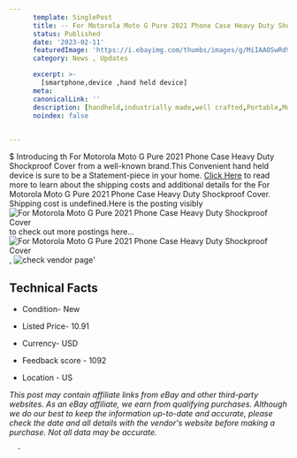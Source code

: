 ```yaml
---
      template: SinglePost
      title: -- For Motorola Moto G Pure 2021 Phone Case Heavy Duty Shockproof Cover
      status: Published
      date: '2023-02-11'
      featuredImage: 'https://i.ebayimg.com/thumbs/images/g/MiIAAOSwRd9jR75-/s-l225.jpg'
      category: News , Updates

      excerpt: >-
        [smartphone,device ,hand held device]
      meta:
      canonicalLink: ''
      description: [handheld,industrially made,well crafted,Portable,Mobile,Compact,Convenient,Lightweight,Maneuverable,Man-portable,Miniature,Carriable,Hand-held,Light,Holdable,Transportable,Mobile device,Pocket-sized,On-the-go,Wireless,Cordless,Compact size,Convenient size, smartphone,device ,hand held device]
      noindex: false
      

---
```

$
      Introducing th For Motorola Moto G Pure 2021 Phone Case Heavy Duty Shockproof Cover from a well-known brand.This Convenient hand held device is sure to be a Statement-piece in your home. [Click Here](https://www.ebay.com/itm/364014247157?hash=item54c0f09cf5%3Ag%3AMiIAAOSwRd9jR75-&mkevt=1&mkcid=1&mkrid=711-53200-19255-0&campid=%253CePNCampaignId%253E&customid=%253CreferenceId%253E&toolid=10049) to read more to learn about the shipping costs and additional details for the For Motorola Moto G Pure 2021 Phone Case Heavy Duty Shockproof Cover. Shipping cost is undefined.Here is the posting visibly ![For Motorola Moto G Pure 2021 Phone Case Heavy Duty Shockproof Cover](https://i.ebayimg.com/thumbs/images/g/MiIAAOSwRd9jR75-/s-l225.jpg) to check out more postings here... ![For Motorola Moto G Pure 2021 Phone Case Heavy Duty Shockproof Cover](https://i.ebayimg.com/images/g/MiIAAOSwRd9jR75-/s-l1600.jpg), ![check vendor page](https://origin-galleryplus.ebayimg.com/ws/web/364014247157_2_0_1/225x225.jpg,https://origin-galleryplus.ebayimg.com/ws/web/364014247157_3_0_1/225x225.jpg,https://origin-galleryplus.ebayimg.com/ws/web/364014247157_4_0_1/225x225.jpg,https://origin-galleryplus.ebayimg.com/ws/web/364014247157_5_0_1/225x225.jpg,https://origin-galleryplus.ebayimg.com/ws/web/364014247157_6_0_1/225x225.jpg,https://origin-galleryplus.ebayimg.com/ws/web/364014247157_7_0_1/225x225.jpg,https://origin-galleryplus.ebayimg.com/ws/web/364014247157_8_0_1/225x225.jpg,https://origin-galleryplus.ebayimg.com/ws/web/364014247157_9_0_1/225x225.jpg)'

      

 ## Technical Facts 



     
      

 - Condition- New 


      

 - Listed Price- 10.91 


      

 - Currency- USD 


      

 - Feedback score - 1092 


      

 - Location - US 


      
      

 *_This post may contain affiliate links from eBay and other third-party websites. As an eBay affiliate, we earn from qualifying purchases. Although we do our best to keep the information up-to-date and accurate, please check the date and all details with the vendor's website before making a purchase. Not all data may be accurate._*




      -
